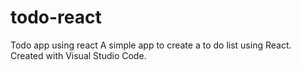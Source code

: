 # todo-react
Todo app using react
A simple app to create a to do list using React. Created with Visual Studio Code.
